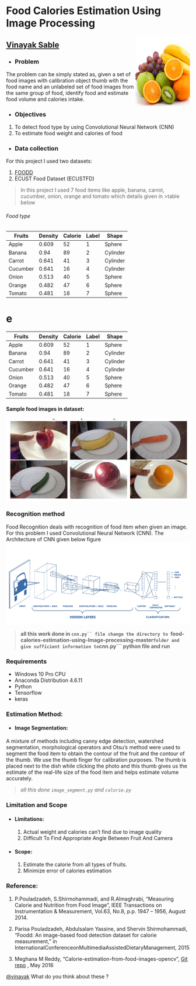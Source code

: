 
# Food Calories Estimation Using Image Processing
<img src="1.jpg" alt="python" width="150" height="190" align="right">

## [Vinayak Sable](https://www.linkedin.com/in/vinayak-sable-675502131) 

+ ###  Problem
 The problem can be simply stated as, given a set of food images with calibration object thumb with the food name and an unlabeled set of food images from the same group of food, identify food and estimate food volume and calories intake.
+ ### Objectives
 1.	To detect food type by using Convolutional Neural Network (CNN)
 2.	To estimate food weight and calories of food

+ ### Data collection
For this project I used two datasets:
1. [FOODD](http://www.site.uottawa.ca/~shervin/food/)
2. ECUST Food Dataset (ECUSTFD)
  >In this project I used 7 food items like apple, banana, carrot, cucumber, onion, orange and tomato which details given in >table below
  
  
###### Food type
| Fruits  | Density | Calorie| Label |	Shape   |
|---------|---------|--------|-------|---------|
| Apple   | 0.609   | 52     | 1     | Sphere  | 
| Banana  | 0.94    | 89     | 2     | Cylinder|
| Carrot  | 0.641   | 41     | 3     | Cylinder|
| Cucumber| 0.641   | 16     | 4     | Cylinder|
| Onion   | 0.513   | 40     | 5     | Sphere  |
| Orange  | 0.482   | 47     | 6     | Sphere  |
| Tomato  | 0.481   | 18     | 7     | Sphere  |

# e

| Fruits  | Density |	Calorie| Label |	Shape   |
|---------|---------|--------|-------|---------|
| Apple   | 0.609   | 52     | 1     | Sphere  | 
| Banana  |	0.94    |	89     |	2     |	Cylinder|
| Carrot  |	0.641   |	41     | 3     | Cylinder|
| Cucumber|	0.641   | 16    	| 4     |	Cylinder|
| Onion   | 0.513   |	40     |	5     |	Sphere  |
| Orange 	| 0.482   |	47     |	6     |	Sphere  |
| Tomato 	| 0.481   | 18     |	7     |	Sphere  |
#### Sample food images in dataset:

<img src="2.PNG" alt="python" width="615" height="224" align="centre">


### Recognition method
Food Recognition deals with recognition of food item when given an image. For this problem I used Convolutional Neural Network (CNN). The Architecture of  CNN given below figure 
<img src="3.png" alt="python" width="615" height="224" align="centre">
> **all this work done in ```cnn.py`` file
change the directory to ```food-calories-estimation-using-Image-processing-master``` folder and give sufficient information to ```cnn.py``` python file and run**



### Requirements
+ Windows 10 Pro CPU 
+ Anaconda Distribution 4.6.11
+ Python
+ Tensorflow 
+ keras 






### Estimation Method:
+ #### Image Segmentation:
A mixture of methods including canny edge detection, watershed segmentation, morphological operators and Otsu’s method were used to segment the food item to obtain the contour of the fruit and the contour of the thumb. We use the thumb finger for calibration purposes. The thumb is placed next to the dish while clicking the photo and this thumb gives us the estimate of the real-life size of the food item and helps estimate volume accurately.
> *all this done ```image_segment.py``` and ```calorie.py```*





### Limitation and Scope
+ #### Limitations:
    1.	Actual weight and calories can’t find due to image quality
    2.	Difficult To Find Appropriate Angle Between Fruit And Camera
    
+ #### Scope:
    1.	Estimate the calorie from all types of fruits.
    2.	Minimize error of calories estimation
    
### Reference:
   1. P.Pouladzadeh, S.Shirmohammadi, and R.Almaghrabi, “Measuring Calorie and Nutrition from Food Image”, IEEE Transactions on Instrumentation & Measurement, Vol.63, No.8, p.p. 1947 – 1956, August 2014.

   2. Parisa Pouladzadeh, Abdulsalam Yassine, and Shervin Shirmohammadi, “Foodd: An image-based food detection dataset for calorie measurement,” in InternationalConferenceonMultimediaAssistedDietaryManagement, 2015

   3. Meghana M Reddy, “Calorie-estimation-from-food-images-opencv”, [Git repo](https://github.com/meghanamreddy/Calorie-estimation-from-food-images-OpenCV) , May 2016




<a href="mailto:vinayak.sable.56@gmail.com">@vinayak</a> What do you think about these ?
